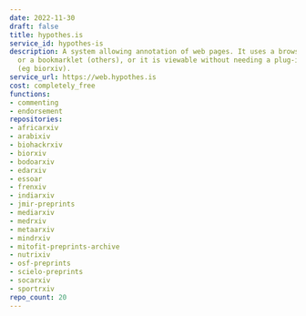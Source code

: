 ```yaml
---
date: 2022-11-30
draft: false
title: hypothes.is
service_id: hypothes-is
description: A system allowing annotation of web pages. It uses a browser plug-in
  or a bookmarklet (others), or it is viewable without needing a plug-in in some websites
  (eg biorxiv).
service_url: https://web.hypothes.is
cost: completely_free
functions:
- commenting
- endorsement
repositories:
- africarxiv
- arabixiv
- biohackrxiv
- biorxiv
- bodoarxiv
- edarxiv
- essoar
- frenxiv
- indiarxiv
- jmir-preprints
- mediarxiv
- medrxiv
- metaarxiv
- mindrxiv
- mitofit-preprints-archive
- nutrixiv
- osf-preprints
- scielo-preprints
- socarxiv
- sportrxiv
repo_count: 20
---
```



